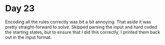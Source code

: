 # Day 23

Encoding all the rules correctly was bit a bit annoying.
That aside it was pretty straight-forward to solve.
Skipped parsing the input and hard coded the starting states,
but to ensure that I did this correctly,
I printed them back out in the input format.